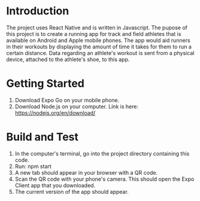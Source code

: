 # Introduction

The project uses React Native and is written in Javascript. The pupose of this project is to create a running app for track and field athletes that is available on Android and Apple mobile phones. The app would aid runners in their workouts by displaying the amount of time it takes for them to run a certain distance. Data regarding an athlete's workout is sent from a physical device, attached to the athlete's shoe, to this app.

# Getting Started

1. Download Expo Go on your mobile phone.
2. Download Node.js on your computer. Link is here: https://nodejs.org/en/download/

# Build and Test

1. In the computer's terminal, go into the project directory containing this code.
2. Run: npm start
3. A new tab should appear in your browser with a QR code.
4. Scan the QR code with your phone's camera. This should open the Expo Client app that you downloaded.
5. The current version of the app should appear.
